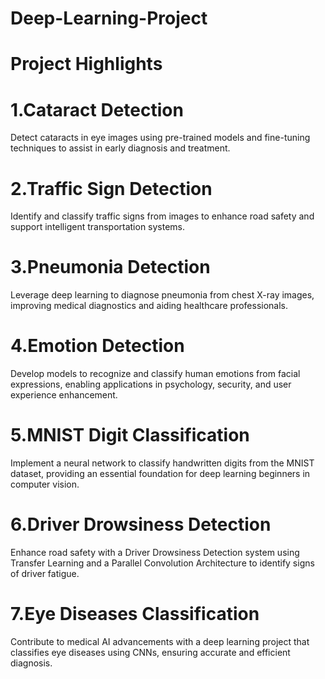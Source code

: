 # Deep-Learning-Project

# Project Highlights
# 1.Cataract Detection

Detect cataracts in eye images using pre-trained models and fine-tuning techniques to assist in early diagnosis and treatment.

# 2.Traffic Sign Detection

Identify and classify traffic signs from images to enhance road safety and support intelligent transportation systems.

# 3.Pneumonia Detection

Leverage deep learning to diagnose pneumonia from chest X-ray images, improving medical diagnostics and aiding healthcare professionals.

# 4.Emotion Detection

Develop models to recognize and classify human emotions from facial expressions, enabling applications in psychology, security, and user experience enhancement.

# 5.MNIST Digit Classification

Implement a neural network to classify handwritten digits from the MNIST dataset, providing an essential foundation for deep learning beginners in computer vision.

# 6.Driver Drowsiness Detection

Enhance road safety with a Driver Drowsiness Detection system using Transfer Learning and a Parallel Convolution Architecture to identify signs of driver fatigue.

# 7.Eye Diseases Classification

Contribute to medical AI advancements with a deep learning project that classifies eye diseases using CNNs, ensuring accurate and efficient diagnosis.
